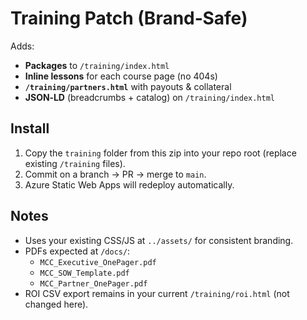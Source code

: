# Training Patch (Brand‑Safe)

Adds:
- **Packages** to `/training/index.html`
- **Inline lessons** for each course page (no 404s)
- **`/training/partners.html`** with payouts & collateral
- **JSON‑LD** (breadcrumbs + catalog) on `/training/index.html`

## Install
1. Copy the `training` folder from this zip into your repo root (replace existing `/training` files).
2. Commit on a branch → PR → merge to `main`.
3. Azure Static Web Apps will redeploy automatically.

## Notes
- Uses your existing CSS/JS at `../assets/` for consistent branding.
- PDFs expected at `/docs/`:
  - `MCC_Executive_OnePager.pdf`
  - `MCC_SOW_Template.pdf`
  - `MCC_Partner_OnePager.pdf`
- ROI CSV export remains in your current `/training/roi.html` (not changed here).
